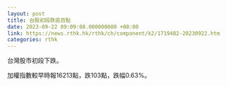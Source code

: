 ```yaml
---
layout: post
title: 台股初段跌逾百點
date: 2023-09-22 09:09:08.000000000 +08:00
link: https://news.rthk.hk/rthk/ch/component/k2/1719482-20230922.htm
categories: rthk
---
```


台灣股市初段下跌。

加權指數較早時報16213點，跌103點，跌幅0.63%。
